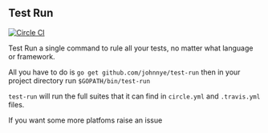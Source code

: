Test Run
-----

[![Circle CI](https://circleci.com/gh/johnnye/test-run.svg?style=svg)](https://circleci.com/gh/johnnye/test-run)

Test Run a single command to rule all your tests, no matter what language or framework.

All you have to do is `go get github.com/johnnye/test-run` then in your project directory run `$GOPATH/bin/test-run`

`test-run` will run the full suites that it can find in `circle.yml` and `.travis.yml` files.
   
If you want some more platfoms raise an issue
